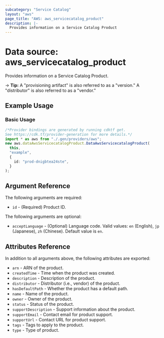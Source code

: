 ```yaml
---
subcategory: "Service Catalog"
layout: "aws"
page_title: "AWS: aws_servicecatalog_product"
description: |-
  Provides information on a Service Catalog Product
---
```


# Data source: aws\_servicecatalog\_product

Provides information on a Service Catalog Product.

\-> **Tip:** A "provisioning artifact" is also referred to as a "version." A "distributor" is also referred to as a "vendor."

## Example Usage

### Basic Usage

```typescript
/*Provider bindings are generated by running cdktf get.
See https://cdk.tf/provider-generation for more details.*/
import * as aws from "./.gen/providers/aws";
new aws.dataAwsServicecatalogProduct.DataAwsServicecatalogProduct(
  this,
  "example",
  {
    id: "prod-dnigbtea24ste",
  }
);

```

## Argument Reference

The following arguments are required:

* `id` - (Required) Product ID.

The following arguments are optional:

* `acceptLanguage` - (Optional) Language code. Valid values: `en` (English), `jp` (Japanese), `zh` (Chinese). Default value is `en`.

## Attributes Reference

In addition to all arguments above, the following attributes are exported:

* `arn` - ARN of the product.
* `createdTime` - Time when the product was created.
* `description` - Description of the product.
* `distributor` - Distributor (i.e., vendor) of the product.
* `hasDefaultPath` - Whether the product has a default path.
* `name` - Name of the product.
* `owner` - Owner of the product.
* `status` - Status of the product.
* `supportDescription` - Support information about the product.
* `supportEmail` - Contact email for product support.
* `supportUrl` - Contact URL for product support.
* `tags` - Tags to apply to the product.
* `type` - Type of product.
